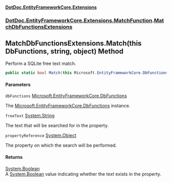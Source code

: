 #### [DotDoc\.EntityFrameworkCore\.Extensions](Home.md 'Home')
### [DotDoc\.EntityFrameworkCore\.Extensions\.MatchFunction](DotDoc.EntityFrameworkCore.Extensions.MatchFunction.md 'DotDoc\.EntityFrameworkCore\.Extensions\.MatchFunction').[MatchDbFunctionsExtensions](MatchDbFunctionsExtensions.md 'DotDoc\.EntityFrameworkCore\.Extensions\.MatchFunction\.MatchDbFunctionsExtensions')

## MatchDbFunctionsExtensions\.Match\(this DbFunctions, string, object\) Method

Perform a SQLite free text match\.

```csharp
public static bool Match(this Microsoft.EntityFrameworkCore.DbFunctions dbFunctions, string freeText, object propertyReference);
```
#### Parameters

<a name='DotDoc.EntityFrameworkCore.Extensions.MatchFunction.MatchDbFunctionsExtensions.Match(thisMicrosoft.EntityFrameworkCore.DbFunctions,string,object).dbFunctions'></a>

`dbFunctions` [Microsoft\.EntityFrameworkCore\.DbFunctions](https://learn.microsoft.com/en-us/dotnet/api/microsoft.entityframeworkcore.dbfunctions 'Microsoft\.EntityFrameworkCore\.DbFunctions')

The [Microsoft\.EntityFrameworkCore\.DbFunctions](https://learn.microsoft.com/en-us/dotnet/api/microsoft.entityframeworkcore.dbfunctions 'Microsoft\.EntityFrameworkCore\.DbFunctions') instance\.

<a name='DotDoc.EntityFrameworkCore.Extensions.MatchFunction.MatchDbFunctionsExtensions.Match(thisMicrosoft.EntityFrameworkCore.DbFunctions,string,object).freeText'></a>

`freeText` [System\.String](https://learn.microsoft.com/en-us/dotnet/api/system.string 'System\.String')

The text that will be searched for in the property\.

<a name='DotDoc.EntityFrameworkCore.Extensions.MatchFunction.MatchDbFunctionsExtensions.Match(thisMicrosoft.EntityFrameworkCore.DbFunctions,string,object).propertyReference'></a>

`propertyReference` [System\.Object](https://learn.microsoft.com/en-us/dotnet/api/system.object 'System\.Object')

The property on which the search will be performed\.

#### Returns
[System\.Boolean](https://learn.microsoft.com/en-us/dotnet/api/system.boolean 'System\.Boolean')  
A [System\.Boolean](https://learn.microsoft.com/en-us/dotnet/api/system.boolean 'System\.Boolean') value indicating whether the text exists in the property\.
